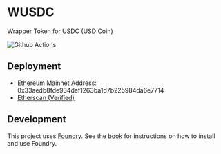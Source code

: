 # WUSDC

Wrapper Token for USDC (USD Coin)

![Github Actions](https://github.com/tripplyons/WUSDC/workflows/CI/badge.svg)

## Deployment

- Ethereum Mainnet Address: 0x33aedb8fde934daf1263ba1d7b225984da6e7714
- [Etherscan (Verified)](https://etherscan.io/address/0x33aedb8fde934daf1263ba1d7b225984da6e7714)

## Development

This project uses [Foundry](https://getfoundry.sh). See the [book](https://book.getfoundry.sh/getting-started/installation.html) for instructions on how to install and use Foundry.
